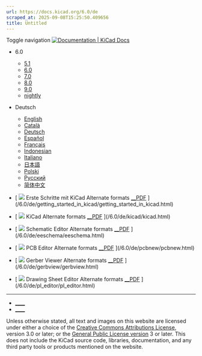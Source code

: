 ```yaml
---
url: https://docs.kicad.org/6.0/de
scraped_at: 2025-09-08T15:25:50.409656
title: Untitled
---
```


Toggle navigation [ ![Documentation | KiCad](/img/kicad_logo_small.png) Docs ](/)

  * 6.0 
    * [ 5.1 ](/5.1)
    * [ 6.0 ](/6.0)
    * [ 7.0 ](/7.0)
    * [ 8.0 ](/8.0)
    * [ 9.0 ](/9.0)
    * [ nightly ](/master)
  * Deutsch 
    * [ English ](/6.0/en)
    * [ Català ](/6.0/ca)
    * [ Deutsch ](/6.0/de)
    * [ Español ](/6.0/es)
    * [ Français ](/6.0/fr)
    * [ Indonesian ](/6.0/id)
    * [ Italiano ](/6.0/it)
    * [ 日本語 ](/6.0/ja)
    * [ Polski ](/6.0/pl)
    * [ Русский ](/6.0/ru)
    * [ 简体中文 ](/6.0/zh)

  * [ ![](/img/guide-icons/placeholder.png) Erste Schritte mit KiCad Alternate formats [__PDF](/6.0/de/getting_started_in_kicad/getting_started_in_kicad.pdf) ](/6.0/de/getting_started_in_kicad/getting_started_in_kicad.html)
  * [ ![](/img/guide-icons/kicad.png) KiCad Alternate formats [__PDF](/6.0/de/kicad/kicad.pdf) ](/6.0/de/kicad/kicad.html)
  * [ ![](/img/guide-icons/eeschema.png) Schematic Editor Alternate formats [__PDF](/6.0/de/eeschema/eeschema.pdf) ](/6.0/de/eeschema/eeschema.html)
  * [ ![](/img/guide-icons/pcbnew.png) PCB Editor Alternate formats [__PDF](/6.0/de/pcbnew/pcbnew.pdf) ](/6.0/de/pcbnew/pcbnew.html)
  * [ ![](/img/guide-icons/gerbview.png) Gerber Viewer Alternate formats [__PDF](/6.0/de/gerbview/gerbview.pdf) ](/6.0/de/gerbview/gerbview.html)
  * [ ![](/img/guide-icons/pl_editor.png) Drawing Sheet Editor Alternate formats [__PDF](/6.0/de/pl_editor/pl_editor.pdf) ](/6.0/de/pl_editor/pl_editor.html)

* * *

  * [ ____ ](https://forum.kicad.info/)
  * [ ____ ](https://gitlab.com/kicad)

Unless otherwise stated, all text and images on this website are licensed
under either a choice of the [Creative Commons Attributions
License](/about/licenses/#_creative_commons_attribution_3_0_unported), version
3.0 or later; or the [General Public License
version](/about/licenses/#_gnu_general_public_license_v3) 3 or later. This
does not include the KiCad source code, libraries, documentation, and any
third party tools or products mentioned on the website.

